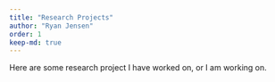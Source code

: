 ```yaml
---
title: "Research Projects"
author: "Ryan Jensen"
order: 1
keep-md: true
---
```









Here are some research project I have worked on, or I am working on.
